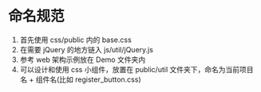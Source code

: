 # 命名规范

1. 首先使用 css/public 内的 base.css
2. 在需要 jQuery 的地方链入 js/util/jQuery.js
3. 参考 web 架构示例放在 Demo 文件夹内
4. 可以设计和使用 css 小组件，放置在 public/util 文件夹下，命名为当前项目名 + 组件名(比如 register_button.css)
